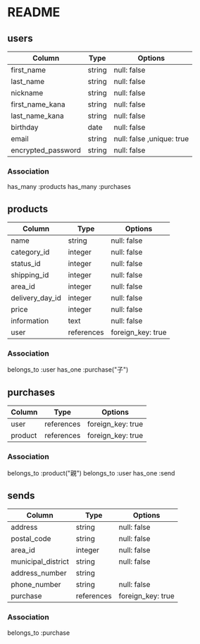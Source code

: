 # README

## users
 Column              | Type    | Options                   |
| ------------------ | ------- | ------------------------- |
| first_name         | string  | null: false               |
| last_name          | string  | null: false               |
| nickname           | string  | null: false               |
| first_name_kana    | string  | null: false               |
| last_name_kana     | string  | null: false               |
| birthday           | date    | null: false               |
| email              | string  | null: false ,unique: true |
| encrypted_password | string  | null: false               |

### Association
has_many :products
has_many :purchases




## products
 Column           | Type    | Options     |
| --------------- | ------- | ----------- |
| name            | string  | null: false |
| category_id     | integer | null: false |
| status_id       | integer | null: false |
| shipping_id  | integer | null: false |
| area_id         | integer | null: false |
| delivery_day_id | integer | null: false |
| price           | integer | null: false |
| information     | text    | null: false |
| user            | references | foreign_key: true  |

### Association
belongs_to :user
has_one :purchase("子")




## purchases
Column       | Type        | Options           |
| ---------- | ----------- | ----------------- |
| user       | references  | foreign_key: true |
| product    | references  | foreign_key: true |

### Association
belongs_to :product("親")
belongs_to :user
has_one :send




## sends
 Column              | Type       | Options           |
| ------------------ | ---------- | ----------------- |
| address            | string     | null: false       |
| postal_code        | string     | null: false       |
| area_id            | integer    | null: false       |
| municipal_district | string     | null: false       |
| address_number     | string     |
| phone_number       | string     | null: false       |
| purchase           | references | foreign_key: true |
### Association
belongs_to :purchase